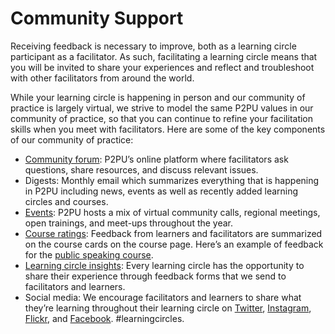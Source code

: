 # Community Support

Receiving feedback is necessary to improve, both as a learning circle participant as a facilitator. As such, facilitating a learning circle means that you will be invited to share your experiences and reflect and troubleshoot with other facilitators from around the world.&#x20;

While your learning circle is happening in person and our community of practice is largely virtual, we strive to model the same P2PU values in our community of practice, so that you can continue to refine your facilitation skills when you meet with facilitators. Here are some of the key components of our community of practice:

* [Community forum](https://community.p2pu.org): P2PU’s online platform where facilitators ask questions, share resources, and discuss relevant issues.
* Digests: Monthly email which summarizes everything that is happening in P2PU including news, events as well as recently added learning circles and courses.
* [Events](https://www.p2pu.org/en/events/): P2PU hosts a mix of virtual community calls, regional meetings, open trainings, and meet-ups throughout the year.
* [Course ratings](https://www.p2pu.org/en/courses/): Feedback from learners and facilitators are summarized on the course cards on the course page. Here’s an example of feedback for the [public speaking course](https://learningcircles.p2pu.org/en/course/2/).
* [Learning circle insights](https://community.p2pu.org/t/learning-circle-insights-are-now-available/3056): Every learning circle has the opportunity to share their experience through feedback forms that we send to facilitators and learners.
* Social media: We encourage facilitators and learners to share what they’re learning throughout their learning circle on [Twitter](https://twitter.com/P2PU), [Instagram](https://www.instagram.com/p2puniversity/), [Flickr](https://www.flickr.com/groups/p2pu/), and [Facebook](https://www.facebook.com/P2PUniversity). #learningcircles.
